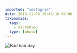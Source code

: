 ```yaml
---
imported: "instagram"
date: 2013-11-08 19:43:18-07:00
taxonomies:
  tags:
    - microblog
  type: [photo]
---
```

![Bad hair day](/media/images/photos/2013/11/53566ebb946f892eea4e0f14f5301b12.jpg)

